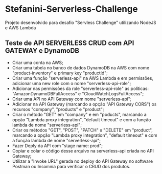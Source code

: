 # Stefanini-Serverless-Challenge
Projeto desenvolvido para desafio "Servless Challenge" utilizando NodeJS e AWS Lambda

## Teste de API SERVERLESS CRUD com API GATEWAY e DynamoDB

- Criar uma conta na AWS;
- Criar uma tabela no banco de dados DynamoDB na AWS com nome "product-inventory" e primary key "productId";
- Criar uma função "serverless-api" na AWS Lambda e em permissões, adicionar uma new role com o nome "serverless-api-role";
- Adicionar nas permissões da role "serverless-api-role" as políticas: "AmazonDynamoDBFullAccess" e "CloudWatchLogsFullAccess";
- Criar uma API no API Gateway com nome "serverless-api";
- Adicionar na API Gateway (marcando a opção "API Gateway CORS") os recursos "company", "products" e "product";
- Criar o método "GET" em "company" e em "poducts", marcando a opção "Lambda proxy integration", "default timeout" e com a função lambda de nome "serverless-api";
- Criar os métodos "GET", "POST", "PATCH" e "DELETE" em "product", marcando a opção "Lambda proxy integration", "default timeout" e com a função lambda de nome "serverless-api";
- Fazer Deply da API com "stage name: prod";
- Copiar e colar o código desse arquivo na serverless-api criada no API Gateway;
- Utilizar a "Invoke URL" gerada no deploy do API Gateway no software Postman ou Insomnia para verificar o CRUD dos produtos.
